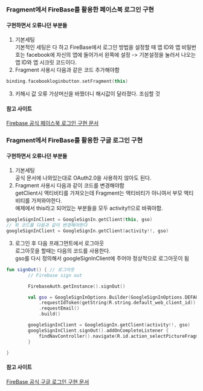 ### Fragment에서 FireBase를 활용한 페이스북 로그인 구현
#### 구현하면서 오류나던 부분들
1. 기본세팅  
기본적인 세팅은 다 하고 FireBase에서 로그인 방법을 설정할 때 앱 ID와 앱 비밀번호는 facebook에 자신의 앱에 들어가서 왼쪽에 설정 -> 기본설정을 눌러서 나오는 앱 ID와 앱 시크릿 코드이다.  
2. Fragment 사용시 다음과 같은 코드 추가해야함  
```kotlin
binding.facebookloginbutton.setFragment(this)
```
3. 키해시 값 오류
가상머신을 바꿨더니 해시값이 달라졌다. 조심할 것  

#### 참고 사이트
[Firebase 공식 페이스북 로그인 구현 문서](https://firebase.google.com/docs/auth/android/facebook-login?hl=ko)

### Fragment에서 FireBase를 활용한 구글 로그인 구현
#### 구현하면서 오류나던 부분들
1. 기본세팅  
공식 문서에 나와있는대로 OAuth2.0을 사용하지 않아도 된다.  
2. Fragment 사용시 다음과 같이 코드를 변경해야함  
getClient시 액티비티를 가져오는데 Fragment는 액티비티가 아니여서 부모 액티비티를 가져와야한다.  
예제에서 this라고 되어있는 부분들을 모두 activity!!으로 바꿔야함.  
```kotlin
googleSignInClient = GoogleSignIn.getClient(this, gso)
// 위 코드를 다음과 같이 변경해야한다
googleSignInClient = GoogleSignIn.getClient(activity!!, gso)
```
3. 로그인 후 다음 프래그먼트에서 로그아웃  
로그아웃을 할때는 다음의 코드를 사용한다.  
gso를 다시 정의해서 googleSignInClient에 주어야 정상적으로 로그아웃이 됨  
```kotlin
fun signOut() { // 로그아웃
        // Firebase sign out

        FirebaseAuth.getInstance().signOut()

        val gso = GoogleSignInOptions.Builder(GoogleSignInOptions.DEFAULT_SIGN_IN)
            .requestIdToken(getString(R.string.default_web_client_id))
            .requestEmail()
            .build()

        googleSignInClient = GoogleSignIn.getClient(activity!!, gso)
        googleSignInClient.signOut().addOnCompleteListener {
            findNavController().navigate(R.id.action_selectPictureFragment_to_loginFragment2)
        }

}
```
#### 참고 사이트
[FireBase 공식 구글 로그인 구현 문서](https://firebase.google.com/docs/auth/android/google-signin)